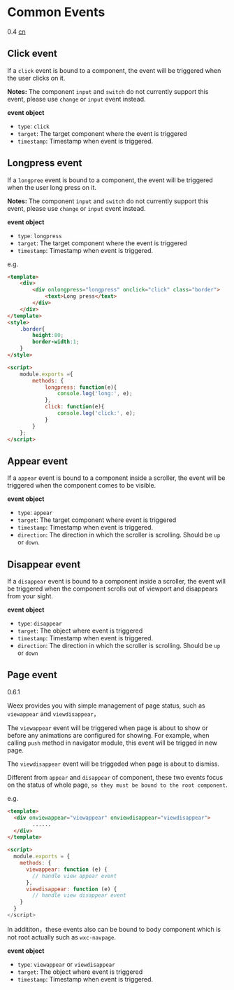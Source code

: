 # Common Events
<span class="weex-version">0.4</span>
<a href="https://github.com/weexteam/article/issues/33"  class="weex-translate">cn</a>

## Click event

If a `click` event is bound to a component, the event will be triggered when the user clicks on it.

**Notes:** The component `input` and `switch` do not currently support this event, please use `change` or `input` event instead.

**event object**

* `type`: `click`
* `target`: The target component where the event is triggered
* `timestamp`: Timestamp when event is triggered.       

## Longpress event      

If a `longpree` event is bound to a component, the event will be triggered when the user long press on it.

**Notes:** The component `input` and `switch` do not currently support this event, please use `change` or `input` event instead.

**event object**

* `type`: `longpress`
* `target`: The target component where the event is triggered
* `timestamp`: Timestamp when event is triggered.     

e.g.     

```html
<template>
    <div>
        <div onlongpress="longpress" onclick="click" class="border">
            <text>Long press</text>
        </div>
    </div>
</template>
<style>
    .border{
        height:80;
        border-width:1;
    }
</style>

<script>
    module.exports ={
        methods: {
            longpress: function(e){
                console.log('long:', e);
            },
            click: function(e){
                console.log('click:', e);
            }
        }
    };
</script>
```        

## Appear event

If a `appear` event is bound to a component inside a scroller, the event will be triggered when the component comes to be visible.

**event object**

* `type`: `appear`
* `target`: The target component where event is triggered
* `timestamp`: Timestamp when event is triggered.
* `direction`: The direction in which the scroller is scrolling. Should be `up` or `down`.

## Disappear event

If a `disappear` event is bound to a component inside a scroller, the event will be triggered when the component scrolls out of viewport and disappears from your sight.

**event object**

* `type`: `disappear`
* `target`: The object where event is triggered
* `timestamp`: Timestamp when event is triggered.
* `direction`: The direction in which the scroller is scrolling. Should be `up` or `down`

## Page event 
<span class="weex-version">0.6.1</span>

Weex provides you with simple management of page status, such as `viewappear` and `viewdisappear`，

The `viewappear` event will be triggered when page is about to show or before any animations are configured for showing. For example, when calling `push` method in navigator module, this event will be trigged in new page. 

The `viewdisappear` event will be triggeded when page is about to dismiss.  

Different from `appear` and `disappear` of component, these two events focus on the status of whole page, `so they must be bound to the root component`.

e.g.

```html
<template>
  <div onviewappear="viewappear" onviewdisappear="viewdisappear">
  		......
  </div>
</template>

<script>
  module.exports = {
    methods: {
      viewappear: function (e) {
        // handle view appear event
      },
      viewdisappear: function (e) {
        // handle view disappear event
    }
  }
</script>
```

In addititon，these events also can be bound to body component which is not root actually such as `wxc-navpage`.


**event object**

* `type`: `viewappear` or `viewdisappear`
* `target`: The object where event is triggered
* `timestamp`: Timestamp when event is triggered.
